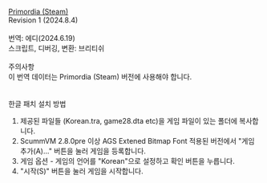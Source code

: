 [Primordia (Steam)](https://steamunlocked.net/d82c5-primordia-free-download/)</br>
Revision 1 (2024.8.4)</br>
</br>
​번역: 에디(2024.6.19)</br>
스크립트, 디버깅, 변환: 브리티쉬</br>
</br>
주의사항</br>
이 번역 데이터는 Primordia (Steam) 버전에 사용해야 합니다.</br>
</br>
</br>
한글 패치 설치 방법</br>
1. 제공된 파일들 (Korean.tra, game28.dta etc)을 게임 파일이 있는 폴더에 복사합니다.</br>
2. ScummVM 2.8.0pre 이상 AGS Extened Bitmap Font 적용된 버전에서 "게임 추가(A)..." 버튼을 눌러 게임을 등록합니다.</br>
3. 게임 옵션 - 게임의 언어를 "Korean"으로 설정하고 확인 버튼을 누릅니다.</br>
4. "시작(S)" 버튼을 눌러 게임을 시작합니다.</br>


